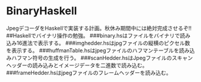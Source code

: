 # BinaryHaskell
JpegデコーダをHaskellで実装する計画。秋休み期間中には絶対完成させるぞ!!
##Haskellでバイナリ操作の勉強。
###binary.hsはファイルをバイナリで読み込み16進法で表示する。
###imghedder.hsはjpgファイルの縦横のピクセル数を表示する。
###huffmanTable.hsはjpegファイルのハフマンテーブルを読み込みハフマン符号の生成を行う。
###scanHedder.hsはJpegファイルのスキャンヘッダーの読み込みとイメージデータを二進数で読み込む。
###frameHedder.hsはjpegファイルのフレームヘッダーを読み込む。
